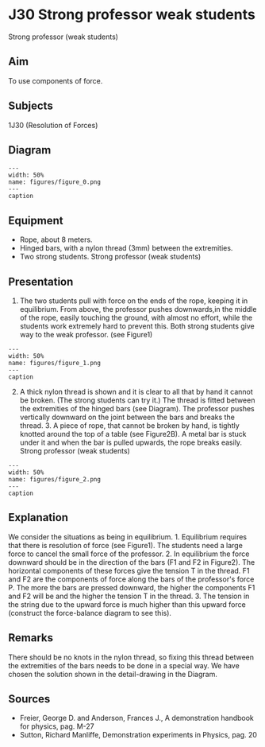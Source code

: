 # J30 Strong professor  weak students  
 Strong professor  (weak students)    
  
## Aim   
 To use components of force.    
  
## Subjects   
 1J30 (Resolution of Forces)   
  
## Diagram   
   
```{figure} figures/figure_0.png  
---  
width: 50%  
name: figures/figure_0.png  
---  
caption  
``` 
      
  
## Equipment   
 
 *  Rope, about 8 meters. 
 *  Hinged bars, with a nylon thread (3mm) between the extremities. 
 *  Two strong students. Strong professor  (weak students)
    
  
## Presentation   
 1. The two students pull with force on the ends of the rope, keeping it in equilibrium. From above, the professor pushes downwards,in the middle of the rope, easily touching the ground, with almost no effort, while the students work extremely hard to prevent this. Both strong students give way to the weak professor. (see Figure1)    
```{figure} figures/figure_1.png  
---  
width: 50%  
name: figures/figure_1.png  
---  
caption  
``` 
 2. A thick nylon thread is shown and it is clear to all that by hand it cannot be broken. (The strong students can try it.) The thread is fitted between the extremities of the hinged bars (see Diagram). The professor pushes vertically downward on the joint between the bars and breaks the thread. 3. A piece of rope, that cannot be broken by hand, is tightly knotted around the top of a table (see Figure2B). A metal bar is stuck under it and when the bar is pulled upwards, the rope breaks easily. Strong professor  (weak students)    
```{figure} figures/figure_2.png  
---  
width: 50%  
name: figures/figure_2.png  
---  
caption  
``` 
   
  
## Explanation   
 We consider the situations as being in equilibrium. 1. Equilibrium requires that there is resolution of force (see Figure1). The students need a large force to cancel the small force of the professor. 2. In equilibrium the force downward should be in the direction of the bars (F1 and F2 in Figure2). The horizontal components of these forces give the tension T in the thread. F1 and F2 are the components of force along the bars of the professor's force P. The more the bars are pressed downward, the higher the components F1 and F2 will be and the higher the tension T in the thread. 3. The tension in the string due to the upward force is much higher than this upward force (construct the force-balance diagram to see this).   
  
## Remarks   
 There should be no knots in the nylon thread, so fixing this thread between the extremities of the bars needs to be done in a special way. We have chosen the solution shown in the detail-drawing in the Diagram.    
  
## Sources   
 
 *  Freier, George D. and Anderson, Frances J., A demonstration handbook for physics, pag. M-27 
 *  Sutton, Richard Manliffe, Demonstration experiments in Physics, pag. 20
  